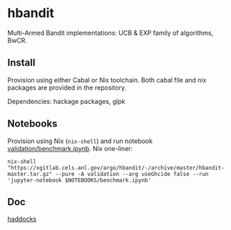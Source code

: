 # hbandit

Multi-Armed Bandit implementations: UCB & EXP family of algorithms, BwCR.

## Install

Provision using either Cabal or Nix toolchain. Both cabal file and nix packages
are provided in the repository.

Dependencies: hackage packages, glpk

## Notebooks

Provision using Nix (`nix-shell`) and run notebook
[validation/benchmark.ipynb](validation/benchmark.ipynb). Nix one-liner:

```
nix-shell "https://xgitlab.cels.anl.gov/argo/hbandit/-/archive/master/hbandit-master.tar.gz" --pure -A validation --arg useGhcide false --run 'jupyter-notebook $NOTEBOOKS/benchmark.ipynb'
```
 

## Doc

[haddocks](https://hbandit.readthedocs.io/en/latest/_static/haddocks/)
